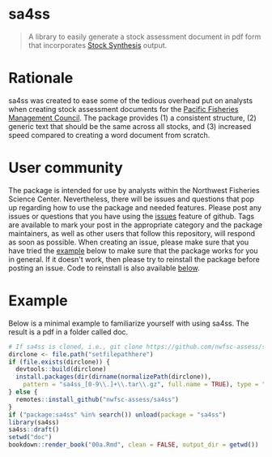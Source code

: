 # sa4ss
> A library to easily generate a stock assessment document in pdf form that incorporates [Stock Synthesis](https://vlab.ncep.noaa.gov/web/stock-synthesis) output.

# Rationale
sa4ss was created to ease some of the tedious overhead put on analysts when creating stock assessment documents for the [Pacific Fisheries Management Council](www.pcouncil.org).
The package provides 
(1) a consistent structure,
(2) generic text that should be the same across all stocks, and
(3) increased speed compared to creating a word document from scratch.

# User community
The package is intended for use by analysts within the Northwest Fisheries Science Center.
Nevertheless, there will be issues and questions that pop up regarding how to use the package and needed features.
Please post any issues or questions that you have using the [issues](https://github.com/nwfsc-assess/sa4ss/issues) feature of github.
Tags are available to mark your post in the appropriate category and the package maintainers, as well as other users that follow this repository, will respond as soon as possible.
When creating an issue, please make sure that you have tried the [example](#example) below to make sure that the package works for you in general. If it doesn't work, then please try to reinstall the package before posting an issue. Code to reinstall is also available [below](#example).

# Example
Below is a minimal example to familiarize yourself with using sa4ss.
The result is a pdf in a folder called doc.
``` r
# If sa4ss is cloned, i.e., git clone https://github.com/nwfsc-assess/sa4ss.git
dirclone <- file.path("setfilepathhere")
if (file.exists(dirclone)) {
  devtools::build(dirclone)
  install.packages(dir(dirname(normalizePath(dirclone)),
    pattern = "sa4ss_[0-9\\.]+\\.tar\\.gz", full.name = TRUE), type = "source")
} else {
  remotes::install_github("nwfsc-assess/sa4ss")
}
if ("package:sa4ss" %in% search()) unload(package = "sa4ss")
library(sa4ss)
sa4ss::draft()
setwd("doc")
bookdown::render_book("00a.Rmd", clean = FALSE, output_dir = getwd())
```
